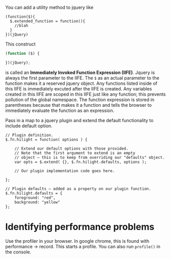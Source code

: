 You can add a utility method to jquery like

```jquery
(function($){
  $.extended_function = function(){
    //blah
  }
})(jQuery)
```
This construct

```js
(function ($) {

})(jQuery);
```

is called an **Immediately Invoked Function Expression (IIFE)**. Jquery is always the first parameter to the IIFE. The `$` as an actual parameter to the function makes it a reserved jquery object. Any functions listed inside of this IIFE is immediately excuted after the IIFE is created. Any variables created in this IIFE are scoped in this IIFE just like any function; this prevents pollution of the global namespace. The function expression is stored in parentheses because that makes it a function and tells the browser to immediately evaluate the function as an expression.

Pass in a map to a jquery plugin and extend the default functionality to include default option.

```jquery
// Plugin definition.
$.fn.hilight = function( options ) {
 
    // Extend our default options with those provided.
    // Note that the first argument to extend is an empty
    // object – this is to keep from overriding our "defaults" object.
    var opts = $.extend( {}, $.fn.hilight.defaults, options );
 
    // Our plugin implementation code goes here.
 
};
 
// Plugin defaults – added as a property on our plugin function.
$.fn.hilight.defaults = {
    foreground: "red",
    background: "yellow"
};
```
# Identifying performance problems

Use the profiler in your browser. In google chrome, this is found with performance -> record. This starts a profile. You can also run `profile()` in the console.

